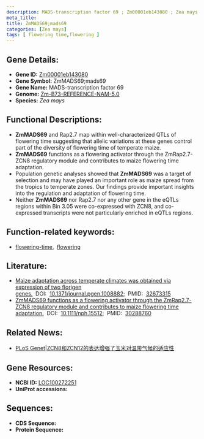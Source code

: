 ```yaml
---
description: MADS-transcription factor 69 ; Zm00001eb143080 ; Zea mays
meta_title:
title: ZmMADS69;mads69
categories: [Zea mays]
tags: [ flowering time,flowering ]
---
```


## Gene Details:
- **Gene ID:**	[Zm00001eb143080](https://www.maizegdb.org/gene_center/gene/Zm00001eb143080)
- **Gene Symbol:** ZmMADS69;mads69
- **Gene Name:** MADS-transcription factor 69
- **Genome:** [Zm-B73-REFERENCE-NAM-5.0](https://www.maizegdb.org/genome/assembly/Zm-B73-REFERENCE-NAM-5.0)
- **Species:** *Zea mays*

## Functional Descriptions:
   - **ZmMADS69** and Rap2.7 map within well-characterized QTLs of flowering time suggesting that allelic variations at these genes control part of the diversity of flowering time of temperate maize.
   - **ZmMADS69** functions as a flowering activator through the ZmRap2.7-ZCN8 regulatory module and contributes to maize flowering time adaptation.
   - Population genetic analyses showed that **ZmMADS69** was a target of selection and may have played an important role as maize spread from the tropics to temperate zones. Our findings provide important insights into the regulation and adaptation of flowering time.
   - Neither **ZmMADS69** nor Rap2.7 nor any other gene in the eQTLs regions within Bin 3.05 were co-expressed with ZCN8, and co-expressed transcripts were not particularly enriched in eQTLs regions.

## Function-related keywords:
- [flowering-time](/tags/flowering-time/),&nbsp;&nbsp;[flowering](/tags/flowering/)

## Literature:
   - [Maize adaptation across temperate climates was obtained via expression of two florigen genes.]( https://journals.plos.org/plosgenetics/article?id=10.1371/journal.pgen.1008882)&nbsp;&nbsp;DOI:&nbsp;&nbsp;[10.1371/journal.pgen.1008882](https://journals.plos.org/plosgenetics/article?id=10.1371/journal.pgen.1008882);&nbsp;&nbsp;PMID:&nbsp;&nbsp;[32673315](https://pubmed.ncbi.nlm.nih.gov/32673315/)
   - [ZmMADS69 functions as a flowering activator through the ZmRap2.7-ZCN8 regulatory module and contributes to maize flowering time adaptation.]( https://nph.onlinelibrary.wiley.com/doi/10.1111/nph.15512)&nbsp;&nbsp;DOI:&nbsp;&nbsp;[10.1111/nph.15512](https://nph.onlinelibrary.wiley.com/doi/10.1111/nph.15512);&nbsp;&nbsp;PMID:&nbsp;&nbsp;[30288760](https://pubmed.ncbi.nlm.nih.gov/30288760/)

## Related News:
   - [PLoS Genet|ZCN8和ZCN12的表达增强了玉米对温带气候的适应性](https://mp.weixin.qq.com/s?__biz=Mzg3MDEwNDEyMg==&mid=2247492799&idx=3&sn=b355b1c20aa0ad726580bef1570b315f&chksm=ce9049eaf9e7c0fcdc8bb5b45b027fbf3131b2a3916b8ea5bb086e31b76c8e782fbe7a1daaee&scene=27#wechat_redirect)

## Gene Resources:
- **NCBI ID:** [LOC100272251](https://www.ncbi.nlm.nih.gov/gene/?term=LOC100272251)
- **UniProt accessions:** [](https://www.uniprot.org/uniprotkb//entry)



## Sequences:
- **CDS Sequence:**
- **Protein Sequence:**
